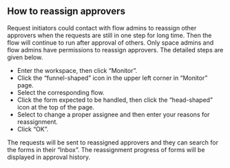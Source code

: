 ## How to reassign approvers

Request initiators could contact with flow admins to reassign other approvers when the requests are still in one step for long time. Then the flow will continue to run after approval of others.
Only space admins and flow admins have permissions to reassign approvers. The detailed steps are given below.

 - Enter the workspace, then click “Monitor”.
 - Click the “funnel-shaped” icon in the upper left corner in “Monitor” page.
 - Select the corresponding flow.
 - Click the form expected to be handled, then click the “head-shaped” icon at the top of the page.
 - Select to change a proper assignee and then enter your reasons for reassignment.
 - Click “OK”.

The requests will be sent to reassigned approvers and they can search for the forms in their “Inbox”. The reassignment progress of forms will be displayed in approval history.
